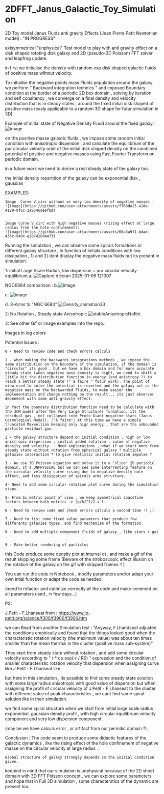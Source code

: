 # 2DFFT_Janus_Galactic_Toy_Simulation

2D Toy model Janus Fluids anti gravity Effects (Jean Pierre Petit Newtonian model) : "IN PROGRESS"

axisymmetrical "unphysical" Test model to play with anti gravity effect on a disk shaped rotating disk galaxy and 2D (pseudo-3D Poisson) FFT solver and leapfrog update.



in first we initialise the density with random exp disk shaped galactic fluids of positive mass wihtout velocity.

To initialise the negative points mass Fluids population around the galaxy we perform " Backward integration technics " and imposed Boundary condition at the border of a periodic 2D box domain , solving by iteration and self consitency , we converge on a final density and velocity distribution that is in steady states , around the fixed initial disk shaped of positive mass (easly applicable to a random 3D shape for futur simulation in 3D).
 
Example of initial state of Negative Density FLuid around the fixed galaxy:
![image](https://github.com/user-attachments/assets/2624d861-6cac-422b-bdd9-5d889abcc8a2)


on the positive masse galaxtic fluids , we impose some random initial condition with anisotropic dispersion , and calculate the equilibrium of the pur circular velocity orbit of the initial disk shaped density on the combined potential of positive and negative masses using Fast Fourier Transform on periodic domain.


in a future work we need to derive a real steady state of the galaxy too.

the initial density repartition of the galaxy can be exponential disk , gaussian 

EXAMPLES: 

    Image  Curve V_circ without or very low density of negative masses : 
    ![image](https://github.com/user-attachments/assets/f768da25-a18a-4180-9f6c-2a8546aeefbd)


    Image Curve V_circ with high negative masses (rising effect at large radius from the hole confinement):    
    ![image](https://github.com/user-attachments/assets/65a3a9f1-bdad-436c-940c-e20742804473)


Running the simulation , we can observe some spirals formations or different galaxy structure , in function of initials conditions with low dissipation , 1) and 2) dont display the negative mass fluids but its present in simulation:

1: initial Large Scale Radius, low dispersion + pur circular velocity equilibrium 
  a.  ![Capture d’écran 2025-01-06 121007](https://github.com/user-attachments/assets/827ef366-6cf2-4061-b26a-90200166adc2)

  NGC6684 comparison :
  b.![image](https://github.com/user-attachments/assets/6114eaa2-cb01-4835-afd2-29f15db47810)

  c. ![image](https://github.com/user-attachments/assets/58faec3d-1653-44c0-9baa-6ed30304c9c8)

  d. 3-Arms to "NGC 6684" 
  ![Density_animation33](https://github.com/user-attachments/assets/8bbd7b8d-3fd3-4f11-818c-9dde94e7ba94)




2: No Rotation , Steady state Anisotropic
![stableAnisotropicNoRot](https://github.com/user-attachments/assets/fb7d5b4b-8fac-4921-b01e-1b4ade37e5e0)


3: See other Gif or image examples into the repo..

  



Images in log colors

Potential Issues :

    0 - Need to review code and check errors calculs

    1 - when making the backwards integrations methods , we impose the same distribution on the boundary of the simulation, if the domain is "circular" its good , but we have a box domain and for more accurate steady state (when negative mass density is high), we need to shift a little bit the distribution function in energy (and anistropy ?) to reach a better steady state (" à faire " futur work). The point of view used to solve the potential is reverted and the galaxy act as the negative mass on the backwarded fluids, to make easier the implementation and change nothing on the result.., its just observer dependent with same anti gravity effect.

    in fact the boundary distribution function need to be calculate with the JCM model after the Very Large Structures formation, its the residual gas , not collapsed into Proto Giant negative stars (Janus Cosmological Model). ("à faire") At this time we have a simple truncated Maxwellian keeping only hign energy , that are the unbounded particle residual gas.

    2 - the galaxy structure depend on initial condition , high or low anistropic dispersion , initial added rotation , value of negative density and velocity.   Need explorations , what if we start more from steady state without rotation from spherical galaxy ? multiple galaxies interaction ? to give realistic initial rotation impulse ?

    3 - We use 3D Poisson equation and solve it in a "slice" 2D periodic domain, It's UNPHYSICAL but we can see some interresting feature on the circular velocity curve rising due to negative density hole effect, and less dissipation of spirals arms structure.

    4- Need to add some circular rotation plot curve during the simulation steps.

    5- From bi metric point of view , we keep symmetrical spacetime factors between both metrics -> [g/h]^1/2 = 1.

    6 - Need to review code and check errors calculs a second time !! ;) 

    7 - Need to list some fixed value paramters that produce few differents galaxies types, and find mechanism of the formation.

    8 - Need to add multiple component fluids of galaxy , like stars + gas .

    9 - Make better rendering of particles

this Code produce some density plot at interval dt , and make a gif of the result skipping some frame (Beware of the stroboscopic effect illusion on the rotation of the galaxy on the gif with skipped frames !! )

You can run the code in Notebook , modify parameters and/or adapt your own intial function or adapt the code as needed.

(need to refactor and optimize correctly all the code and make comment on all paramaters used , in few days...)

PS:

 J.Petit - F.Lhanseat from : https://www.jp-petit.org/science/f300/f3900/f3906.htm 

we can Read from another Simulation test : 
"Anyway, F.Lhandseat adjusted the conditions empirically and found that the things looked good when the characteristic rotation velocity (the maximum value) was   about ten times smaller than the mean thermal in the cluster (positive mass sub-system)"

They start from steady state without rotation , and add some circular velocity according to " r * cp.exp(-r / R0) " expression and the condition of smaller characteristic rotation velocity that dispersion
when assigning curve like J.Petit - F.Lhanseat like 

but here in this simulation , its possible to find some steady state solution with some large radius anisotropic with good value of dispersion but when assigning the profil of circular velocity of J.Petit - F.Lhanseat to the cluster with different value of peak characteristics , we cant find same spiral solution like in their simulation.

we find some spiral structure when we start from initial large scale radius exponential, gaussian  density profil , with high circular equilibrium velocity component and very low dispersion component.

(may be we have calculs error , or artifact from our periodic domain ?).

Conclusion : The code seem to produce some didactic features of the galactic dynamics , like the rising effect of the hole confinement of negative masse on 
    the circular velocity at large radius .

    Global structure of galaxy strongly depends on the initial condition given.

keepind in mind that our simulation is unphysical because of the 2D sheet domain with 3D FFT Poisson concept , we can explore some parameters and hope that in Full
3D simulation , some characterstics of the dynamic are present too. 




